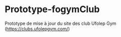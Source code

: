 # Prototype-fogymClub

Prototype de mise à jour du site des club Ufolep Gym (https://clubs.ufolepgym.com/)
